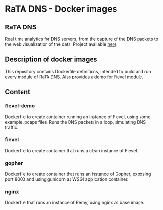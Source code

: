 # RaTA DNS - Docker images

## RaTA DNS

Real time analytics for DNS servers, from the capture of the DNS packets to the web visualization of the data. Project available [here](https://www.github.com/niclabs/ratadns).

## Description of docker images

This repository contains Dockerfile definitions, intended to build and run every module of RaTA DNS. Also provides a demo for Fievel module.

## Content

### fievel-demo

Dockerfile to create container running an instance of Fievel, using some example .pcaps files. Runs the DNS packets in a loop, simulating DNS traffic.

### fievel

Dockerfile to create container that runs a clean instance of Fievel.

### gopher

Dockerfile to create container that runs an instance of Gopher, exposing port 8000 and using gunicorn as WSGI application container.

### nginx

Dockerfile that runs an instance of Remy, using nginx as base image.
